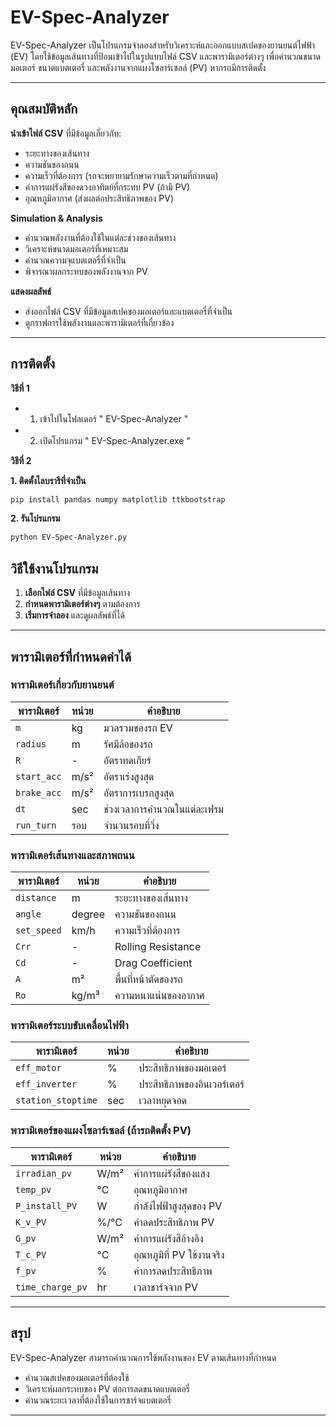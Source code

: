 # EV-Spec-Analyzer

EV-Spec-Analyzer เป็นโปรแกรมจำลองสำหรับวิเคราะห์และออกแบบสเปคของยานยนต์ไฟฟ้า (EV) โดยใช้ข้อมูลเส้นทางที่ป้อนเข้าไปในรูปแบบไฟล์ CSV และพารามิเตอร์ต่างๆ เพื่อคำนวณขนาดมอเตอร์ ขนาดแบตเตอรี่ และพลังงานจากแผงโซลาร์เซลล์ (PV) หากรถมีการติดตั้ง

---

## คุณสมบัติหลัก

**นำเข้าไฟล์ CSV** ที่มีข้อมูลเกี่ยวกับ:

- ระยะทางของเส้นทาง
- ความชันของถนน
- ความเร็วที่ต้องการ (รถจะพยายามรักษาความเร็วตามที่กำหนด)
- ค่าการแผ่รังสีของดวงอาทิตย์ที่กระทบ PV (ถ้ามี PV)
- อุณหภูมิอากาศ (ส่งผลต่อประสิทธิภาพของ PV)

**Simulation & Analysis**

- คำนวณพลังงานที่ต้องใช้ในแต่ละช่วงของเส้นทาง
- วิเคราะห์ขนาดมอเตอร์ที่เหมาะสม
- คำนวณความจุแบตเตอรี่ที่จำเป็น
- พิจารณาผลกระทบของพลังงานจาก PV

**แสดงผลลัพธ์**

- ส่งออกไฟล์ CSV ที่มีข้อมูลสเปคของมอเตอร์และแบตเตอรี่ที่จำเป็น
- ดูกราฟการใช้พลังงานและพารามิเตอร์ที่เกี่ยวข้อง

---

## การติดตั้ง

**วิธีที่ 1**

- 1. เข้าไปในโฟลเดอร์ " EV-Spec-Analyzer "
- 2. เปิดโปรแกรม " EV-Spec-Analyzer.exe "

**วิธีที่ 2**

**1. ติดตั้งไลบรารีที่จำเป็น**

```bash
pip install pandas numpy matplotlib ttkbootstrap
```

**2. รันโปรแกรม**

```bash
python EV-Spec-Analyzer.py
```

## วิธีใช้งานโปรแกรม

1. **เลือกไฟล์ CSV** ที่มีข้อมูลเส้นทาง
2. **กำหนดพารามิเตอร์ต่างๆ** ตามต้องการ
3. **เริ่มการจำลอง** และดูผลลัพธ์ที่ได้

---

## พารามิเตอร์ที่กำหนดค่าได้

### พารามิเตอร์เกี่ยวกับยานยนต์

| พารามิเตอร์ | หน่วย | คำอธิบาย           |
| ----------- | ----- | ------------------ |
| `m`         | kg    | มวลรวมของรถ EV     |
| `radius`    | m     | รัศมีล้อของรถ      |
| `R`         | -     | อัตราทดเกียร์      |
| `start_acc` | m/s²  | อัตราเร่งสูงสุด    |
| `brake_acc` | m/s²  | อัตราการเบรกสูงสุด |
| `dt`        | sec   | ช่วงเวลาการคำนวณในแต่ละเฟรม   |
| `run_turn`  | รอบ   | จำนวนรอบที่วิ่ง    |

### พารามิเตอร์เส้นทางและสภาพถนน

| พารามิเตอร์ | หน่วย  | คำอธิบาย            |
| ----------- | ------ | ------------------- |
| `distance`  | m      | ระยะทางของเส้นทาง   |
| `angle`     | degree | ความชันของถนน       |
| `set_speed` | km/h   | ความเร็วที่ต้องการ  |
| `Crr`       | -      | Rolling Resistance  |
| `Cd`        | -      | Drag Coefficient    |
| `A`         | m²     | พื้นที่หน้าตัดของรถ |
| `Ro`        | kg/m³  | ความหนาแน่นของอากาศ |

### พารามิเตอร์ระบบขับเคลื่อนไฟฟ้า

| พารามิเตอร์        | หน่วย | คำอธิบาย                    |
| ------------------ | ----- | --------------------------- |
| `eff_motor`        | %     | ประสิทธิภาพของมอเตอร์       |
| `eff_inverter`     | %     | ประสิทธิภาพของอินเวอร์เตอร์ |
| `station_stoptime` | sec   | เวลาหยุดจอด                 |

### พารามิเตอร์ของแผงโซลาร์เซลล์ (ถ้ารถติดตั้ง PV)

| พารามิเตอร์      | หน่วย | คำอธิบาย                  |
| ---------------- | ----- | ------------------------- |
| `irradian_pv`    | W/m²  | ค่าการแผ่รังสีของแสง      |
| `temp_pv`        | °C    | อุณหภูมิอากาศ             |
| `P_install_PV`   | W     | กำลังไฟฟ้าสูงสุดของ PV    |
| `K_v_PV`         | %/°C  | ค่าลดประสิทธิภาพ PV       |
| `G_pv`           | W/m²  | ค่าการแผ่รังสีอ้างอิง     |
| `T_c_PV`         | °C    | อุณหภูมิที่ PV ใช้งานจริง |
| `f_pv`           | %     | ค่าการลดประสิทธิภาพ       |
| `time_charge_pv` | hr    | เวลาชาร์จจาก PV           |

---

## สรุป

EV-Spec-Analyzer สามารถคำนวณการใช้พลังงานของ EV ตามเส้นทางที่กำหนด
- คำนวณสเปคของมอเตอร์ที่ต้องใช้
- วิเคราะห์ผลกระทบของ PV ต่อการลดขนาดแบตเตอรี่
- คำนวณระยะเวลาที่ต้องใช้ในการชาร์จแบตเตอรี่

---

